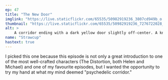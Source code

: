 ```yaml
---
ep: 47
title: "The New Door"
imglink: "https://live.staticflickr.com/65535/50982919236_3807cd949b_o.jpg"
thumbnail: "https://live.staticflickr.com/65535/50982919236_7276722028_q.jpg"
alt: >
    A corridor ending with a dark yellow door slightly off-center. A knobbly hand with long fingers is reaching out from behind the door. The floor is pale yellow with a black rug running into the wall. The right wall goes from red to blue to purple, with green lights near the ceiling and mirrors across the surface. The left wall is green and in large green letters reads "There's no left turns"
name: "Strawcup"
hastext: true
---
```

I picked this one because this episode is not only a great introduction to one of the most well-crafted characters (The Distortion, both Helen and Michael) and one of my favourite episodes, but I wanted the opportunity to try my hand at what my mind deemed "psychedelic corridor."